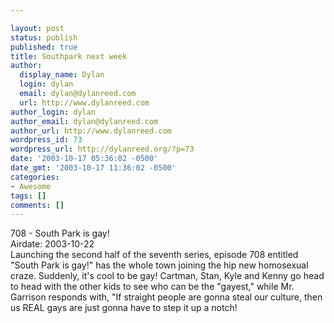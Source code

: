 ```yaml
---

layout: post
status: publish
published: true
title: Southpark next week
author:
  display_name: Dylan
  login: dylan
  email: dylan@dylanreed.com
  url: http://www.dylanreed.com
author_login: dylan
author_email: dylan@dylanreed.com
author_url: http://www.dylanreed.com
wordpress_id: 73
wordpress_url: http://dylanreed.org/?p=73
date: '2003-10-17 05:36:02 -0500'
date_gmt: '2003-10-17 11:36:02 -0500'
categories:
- Awesome
tags: []
comments: []
---
```


708 - South Park is gay!  
Airdate: 2003-10-22  
Launching the second half of the seventh series, episode 708 entitled "South Park is gay!" has the whole town joining the hip new homosexual craze. Suddenly, it's cool to be gay! Cartman, Stan, Kyle and Kenny go head to head with the other kids to see who can be the "gayest," while Mr. Garrison responds with, "If straight people are gonna steal our culture, then us REAL gays are just gonna have to step it up a notch!
